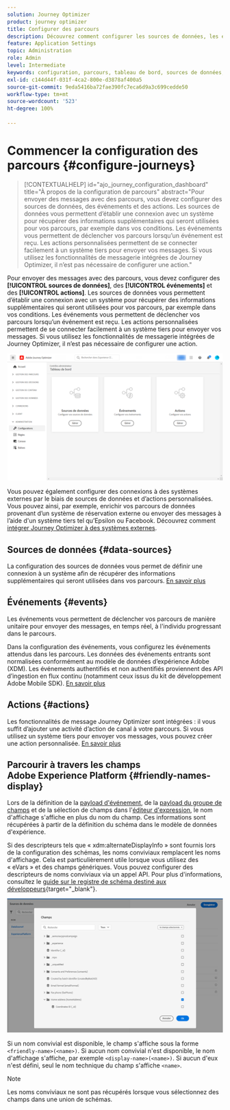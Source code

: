 ```yaml
---
solution: Journey Optimizer
product: journey optimizer
title: Configurer des parcours
description: Découvrez comment configurer les sources de données, les événements et les actions
feature: Application Settings
topic: Administration
role: Admin
level: Intermediate
keywords: configuration, parcours, tableau de bord, sources de données, événements, actions
exl-id: c144d44f-031f-4ca2-800e-d3878af400a5
source-git-commit: 9eda5416ba72fae390fc7eca6d9a3c699cedde50
workflow-type: tm+mt
source-wordcount: '523'
ht-degree: 100%

---
```


# Commencer la configuration des parcours {#configure-journeys}

>[!CONTEXTUALHELP]
>id="ajo_journey_configuration_dashboard"
>title="À propos de la configuration de parcours"
>abstract="Pour envoyer des messages avec des parcours, vous devez configurer des sources de données, des événements et des actions. Les sources de données vous permettent d’établir une connexion avec un système pour récupérer des informations supplémentaires qui seront utilisées pour vos parcours, par exemple dans vos conditions. Les événements vous permettent de déclencher vos parcours lorsqu’un événement est reçu. Les actions personnalisées permettent de se connecter facilement à un système tiers pour envoyer vos messages. Si vous utilisez les fonctionnalités de messagerie intégrées de Journey Optimizer, il n’est pas nécessaire de configurer une action."

Pour envoyer des messages avec des parcours, vous devez configurer des **[!UICONTROL sources de données]**, des **[!UICONTROL événements]** et des **[!UICONTROL actions]**. Les sources de données vous permettent d’établir une connexion avec un système pour récupérer des informations supplémentaires qui seront utilisées pour vos parcours, par exemple dans vos conditions. Les événements vous permettent de déclencher vos parcours lorsqu’un événement est reçu. Les actions personnalisées permettent de se connecter facilement à un système tiers pour envoyer vos messages. Si vous utilisez les fonctionnalités de messagerie intégrées de Journey Optimizer, il n’est pas nécessaire de configurer une action.


![](assets/admin-menu.png)

Vous pouvez également configurer des connexions à des systèmes externes par le biais de sources de données et d’actions personnalisées. Vous pouvez ainsi, par exemple, enrichir vos parcours de données provenant d’un système de réservation externe ou envoyer des messages à l’aide d&#39;un système tiers tel qu’Epsilon ou Facebook. Découvrez comment [intégrer Journey Optimizer à des systèmes externes](external-systems.md).

## Sources de données {#data-sources}

La configuration des sources de données vous permet de définir une connexion à un système afin de récupérer des informations supplémentaires qui seront utilisées dans vos parcours. [En savoir plus](../../using/datasource/about-data-sources.md)

## Événements {#events}

Les événements vous permettent de déclencher vos parcours de manière unitaire pour envoyer des messages, en temps réel, à l&#39;individu progressant dans le parcours.

Dans la configuration des événements, vous configurez les événements attendus dans les parcours. Les données des événements entrants sont normalisées conformément au modèle de données d’expérience Adobe (XDM). Les événements authentifiés et non authentifiés proviennent des API d’ingestion en flux continu (notamment ceux issus du kit de développement Adobe Mobile SDK). [En savoir plus](../../using/event/about-events.md)

## Actions {#actions}

Les fonctionnalités de message Journey Optimizer sont intégrées : il vous suffit d’ajouter une activité d’action de canal à votre parcours. Si vous utilisez un système tiers pour envoyer vos messages, vous pouvez créer une action personnalisée. [En savoir plus](../../using/action/action.md)

## Parcourir à travers les champs Adobe Experience Platform {#friendly-names-display}

Lors de la définition de la [payload d&#39;événement](../event/about-creating.md#define-the-payload-fields), de la [payload du groupe de champs](../datasource/configure-data-sources.md#define-field-groups) et de la sélection de champs dans l&#39;[éditeur d&#39;expression](../building-journeys/expression/expressionadvanced.md), le nom d&#39;affichage s&#39;affiche en plus du nom du champ. Ces informations sont récupérées à partir de la définition du schéma dans le modèle de données d&#39;expérience.

Si des descripteurs tels que « xdm:alternateDisplayInfo » sont fournis lors de la configuration des schémas, les noms conviviaux remplacent les noms d&#39;affichage. Cela est particulièrement utile lorsque vous utilisez des « eVars » et des champs génériques. Vous pouvez configurer des descripteurs de noms conviviaux via un appel API. Pour plus d&#39;informations, consultez le [guide sur le registre de schéma destiné aux développeurs](https://experienceleague.adobe.com/docs/experience-platform/xdm/api/getting-started.html?lang=fr){target="_blank"}.

![](assets/xdm-from-descriptors.png)

Si un nom convivial est disponible, le champ s&#39;affiche sous la forme `<friendly-name>(<name>)`. Si aucun nom convivial n&#39;est disponible, le nom d&#39;affichage s&#39;affiche, par exemple `<display-name>(<name>)`. Si aucun d&#39;eux n&#39;est défini, seul le nom technique du champ s&#39;affiche `<name>`.

>[!NOTE]
>
>Les noms conviviaux ne sont pas récupérés lorsque vous sélectionnez des champs dans une union de schémas.
